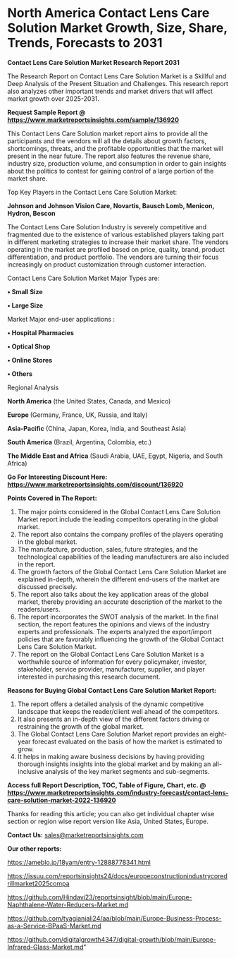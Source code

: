 # North America Contact Lens Care Solution Market Growth, Size, Share, Trends, Forecasts to 2031

<strong>Contact Lens Care Solution Market Research Report 2031</strong>

The Research Report on Contact Lens Care Solution Market is a Skillful and Deep Analysis of the Present Situation and Challenges. This research report also analyzes other important trends and market drivers that will affect market growth over 2025-2031.

<strong>Request Sample Report @ <a href=https://www.marketreportsinsights.com/sample/136920>https://www.marketreportsinsights.com/sample/136920</a></strong>

This Contact Lens Care Solution market report aims to provide all the participants and the vendors will all the details about growth factors, shortcomings, threats, and the profitable opportunities that the market will present in the near future. The report also features the revenue share, industry size, production volume, and consumption in order to gain insights about the politics to contest for gaining control of a large portion of the market share.

Top Key Players in the Contact Lens Care Solution Market:

<strong>Johnson and Johnson Vision Care, Novartis, Bausch  Lomb, Menicon, Hydron, Bescon</strong>

The Contact Lens Care Solution Industry is severely competitive and fragmented due to the existence of various established players taking part in different marketing strategies to increase their market share. The vendors operating in the market are profiled based on price, quality, brand, product differentiation, and product portfolio. The vendors are turning their focus increasingly on product customization through customer interaction.

Contact Lens Care Solution Market Major Types are:

<strong>• Small Size

• Large Size</strong>

Market Major end-user applications :

<strong>• Hospital Pharmacies

• Optical Shop

• Online Stores

• Others</strong>

Regional Analysis

</u><strong><b>North America</b></strong> (the United States, Canada, and Mexico)

<strong><b>Europe </b></strong>(Germany, France, UK, Russia, and Italy)

<strong><b>Asia-Pacific</b></strong> (China, Japan, Korea, India, and Southeast Asia)

<strong><b>South America</b></strong> (Brazil, Argentina, Colombia, etc.)

<strong><b>The Middle East and Africa</b></strong> (Saudi Arabia, UAE, Egypt, Nigeria, and South Africa)

<strong>Go For Interesting Discount Here: <a href=https://www.marketreportsinsights.com/discount/136920>https://www.marketreportsinsights.com/discount/136920</a></strong>

<strong>Points Covered in The Report:</strong>
<ol>
  <li>The major points considered in the Global Contact Lens Care Solution Market report include the leading competitors operating in the global market.</li>
  <li>The report also contains the company profiles of the players operating in the global market.</li>
  <li>The manufacture, production, sales, future strategies, and the technological capabilities of the leading manufacturers are also included in the report.</li>
  <li>The growth factors of the Global Contact Lens Care Solution Market are explained in-depth, wherein the different end-users of the market are discussed precisely.</li>
  <li>The report also talks about the key application areas of the global market, thereby providing an accurate description of the market to the readers/users.</li>
  <li>The report incorporates the SWOT analysis of the market. In the final section, the report features the opinions and views of the industry experts and professionals. The experts analyzed the export/import policies that are favorably influencing the growth of the Global Contact Lens Care Solution Market.</li>
  <li>The report on the Global Contact Lens Care Solution Market is a worthwhile source of information for every policymaker, investor, stakeholder, service provider, manufacturer, supplier, and player interested in purchasing this research document.</li>
</ol>
<strong>Reasons for Buying Global Contact Lens Care Solution Market Report:</strong>

<ol>
  <li>The report offers a detailed analysis of the dynamic competitive landscape that keeps the reader/client well ahead of the competitors.</li>
  <li>It also presents an in-depth view of the different factors driving or restraining the growth of the global market.</li>
  <li>The Global Contact Lens Care Solution Market report provides an eight-year forecast evaluated on the basis of how the market is estimated to grow.</li>
  <li>It helps in making aware business decisions by having providing thorough insights insights into the global market and by making an all-inclusive analysis of the key market segments and sub-segments.</li>
</ol>
<strong>Access full Report Description, TOC, Table of Figure, Chart, etc. @ <a href=https://www.marketreportsinsights.com/industry-forecast/contact-lens-care-solution-market-2022-136920>https://www.marketreportsinsights.com/industry-forecast/contact-lens-care-solution-market-2022-136920</a></strong>


Thanks for reading this article; you can also get individual chapter wise section or region wise report version like Asia, United States, Europe.

<strong>Contact Us:</strong>
sales@marketreportsinsights.com

<strong>Our other reports:</strong>

<a href=https://ameblo.jp/18yam/entry-12888778341.html>https://ameblo.jp/18yam/entry-12888778341.html</a>

<a href=https://issuu.com/reportsinsights24/docs/europeconstructionindustrycoredrillmarket2025compa>https://issuu.com/reportsinsights24/docs/europeconstructionindustrycoredrillmarket2025compa</a>

<a href=https://github.com/Hindavi23/reportsinsight/blob/main/Europe-Naphthalene-Water-Reducers-Market.md>https://github.com/Hindavi23/reportsinsight/blob/main/Europe-Naphthalene-Water-Reducers-Market.md</a>

<a href=https://github.com/tyagianjali24/aa/blob/main/Europe-Business-Process-as-a-Service-BPaaS-Market.md>https://github.com/tyagianjali24/aa/blob/main/Europe-Business-Process-as-a-Service-BPaaS-Market.md</a>

<a href=https://github.com/digitalgrowth4347/digital-growth/blob/main/Europe-Infrared-Glass-Market.md>https://github.com/digitalgrowth4347/digital-growth/blob/main/Europe-Infrared-Glass-Market.md</a>"
